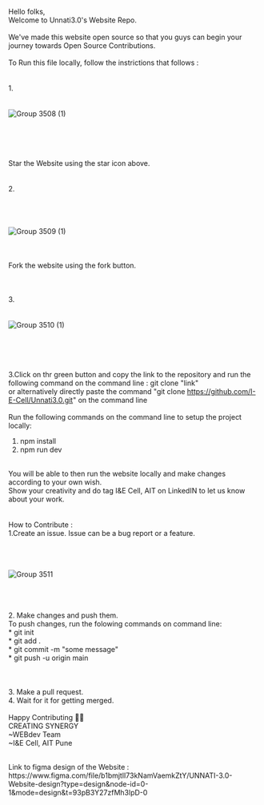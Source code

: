 Hello folks,<br />
Welcome to Unnati3.0's Website Repo.<br />
<br />
We've made this website open source so that you guys can begin your journey towards Open Source Contributions.<br />
<br />
To Run this file locally, follow the instrictions that follows :<br />
<br /><br />
 1.<br /><br /><br />
 ![Group 3508 (1)](https://github.com/I-E-Cell/Unnati3.0/assets/120267687/a9065002-26c2-4f35-9e93-7b6c5b70716f)

 <br /><br /><br /><br />
 Star the Website using the star icon above.
<br /><br /><br />
 2.<br /><br /><br /><br /><br />
 ![Group 3509 (1)](https://github.com/I-E-Cell/Unnati3.0/assets/120267687/b739b0f4-a3ab-4b0e-8501-cf7bc4f9d02b)
<br /><br /><br /><br />
 Fork the website using the fork button.
<br /><br /><br /><br />
3.<br /><br /><br />
![Group 3510 (1)](https://github.com/I-E-Cell/Unnati3.0/assets/120267687/49f0723f-69e4-4037-b019-ecefffb03e03)

<br /><br /><br /><br />
3.Click on thr green button and copy the link to the repository and run the following command on the command line : git clone "link"<br />
  or alternatively directly paste the command "git clone https://github.com/I-E-Cell/Unnati3.0.git" on the command line<br />
<br />
Run the following commands on the command line to setup the project locally:<br />
 1. npm install<br />
 2. npm run dev<br />
<br />
You will be able to then run the website locally and make changes according to your own wish.<br />
Show your creativity and do tag I&E Cell, AIT on LinkedIN to let us know about your work.<br />
<br />
<br />
How to Contribute :<br />
1.Create an issue. Issue can be a bug report or a feature.<br />
<br /><br /><br />
  
  ![Group 3511](https://github.com/I-E-Cell/Unnati3.0/assets/120267687/ace48808-0f4f-4cfe-98a4-74d5911313ff)

<br /><br /><br /> 
2. Make changes and push them.<br />
    To push changes, run the folowing commands on command line:<br />
        * git init<br />
        * git add .<br />
        * git commit -m "some message"<br />
        * git push -u origin main<br /><br /><br /><br />
3. Make a pull request. <br />
4. Wait for it for getting merged.<br />
<br />
Happy Contributing 🌟✨
<br />
CREATING SYNERGY<br />
~WEBdev Team<br />
~I&E Cell, AIT Pune<br />

<br />
Link to figma design of the Website : https://www.figma.com/file/b1bmjtlI73kNamVaemkZtY/UNNATI-3.0-Website-design?type=design&node-id=0-1&mode=design&t=93pB3Y27zfMh3lpD-0
<br /><br />
